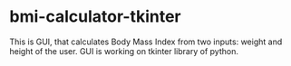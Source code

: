 # bmi-calculator-tkinter
This is GUI, that calculates Body Mass Index from two inputs: weight and height of the user.
GUI is working on tkinter library of python.
